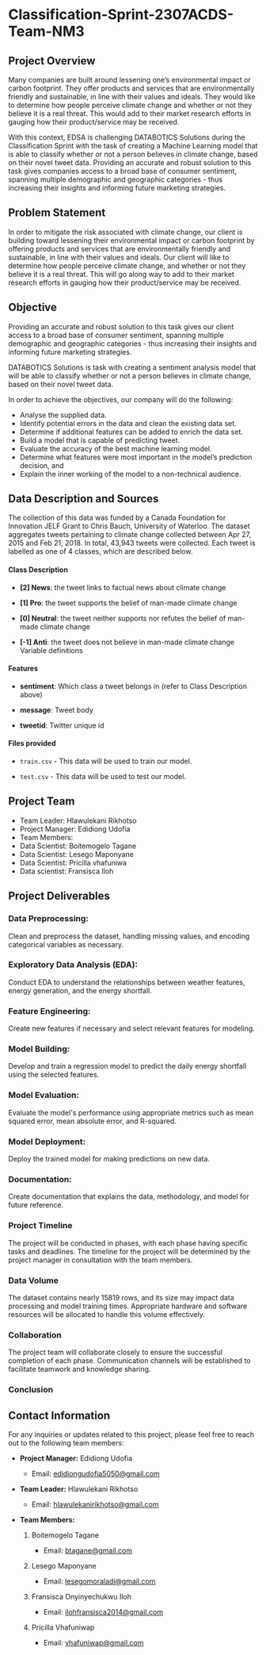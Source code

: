 # Classification-Sprint-2307ACDS-Team-NM3

## Project Overview

Many companies are built around lessening one’s environmental impact or carbon
footprint. They offer products and services that are environmentally friendly and
sustainable, in line with their values and ideals. They would like to determine how
people perceive climate change and whether or not they believe it is a real threat.
This would add to their market research efforts in gauging how their
product/service may be received.

With this context, EDSA is challenging DATABOTICS Solutions during the Classification Sprint with the
task of creating a Machine Learning model that is able to classify whether or not a
person believes in climate change, based on their novel tweet data.
Providing an accurate and robust solution to this task gives companies access to a
broad base of consumer sentiment, spanning multiple demographic and
geographic categories - thus increasing their insights and informing future
marketing strategies. 

## Problem Statement

In order to mitigate the risk associated with climate change, our client is building toward lessening their environmental impact or carbon footprint by offering products and services that are environmentally friendly and sustainable, in line with their values and ideals. Our client will like to determine how people perceive climate change, and whether or not they believe it is a real threat. This will go along way to add to their market research efforts in gauging how their product/service may be received.

## Objective

Providing an accurate and robust solution to this task gives our client access to a broad base of consumer sentiment, spanning multiple demographic and geographic categories - thus increasing their insights and informing future marketing strategies.

DATABOTICS Solutions is task with creating a sentiment analysis model that will be able to classify whether or not a person believes in climate change, based on their novel tweet data.

In order to achieve the objectives, our company will do the following:

- Analyse the supplied data.
- Identify potential errors in the data and clean the existing data set.
- Determine if additional features can be added to enrich the data set.
- Build a model that is capable of predicting tweet.
- Evaluate the accuracy of the best machine learning model.
- Determine what features were most important in the model’s prediction decision, and
- Explain the inner working of the model to a non-technical audience.

## Data Description and Sources

The collection of this data was funded by a Canada Foundation for Innovation JELF Grant to Chris Bauch, University of Waterloo. The dataset aggregates tweets pertaining to climate change collected between Apr 27, 2015 and Feb 21, 2018. In total, 43,943 tweets were collected. Each tweet is labelled as one of 4 classes, which are described below.

####  Class Description
- **[2] News**: the tweet links to factual news about climate change

- **[1] Pro**: the tweet supports the belief of man-made climate change

- **[0] Neutral**: the tweet neither supports nor refutes the belief of man-made climate change

- **[-1] Anti**: the tweet does not believe in man-made climate change Variable definitions

####  Features
- **sentiment**: Which class a tweet belongs in (refer to Class Description above)

- **message**: Tweet body

- **tweetid**: Twitter unique id

####  Files provided
- `train.csv` - This data will be used to train our model.

- `test.csv` - This data will be used to test our model.

## Project Team

- Team Leader: Hlawulekani Rikhotso
- Project Manager: Edidiong Udofia
- Team Members:
- Data Scientist: Boitemogelo Tagane
- Data Scientist: Lesego Maponyane
- Data Scientist: Pricilla vhafuniwa
- Data scientist: Fransisca Iloh

## Project Deliverables
### Data Preprocessing:

Clean and preprocess the dataset, handling missing values, and encoding categorical variables as necessary.

### Exploratory Data Analysis (EDA):

Conduct EDA to understand the relationships between weather features, energy generation, and the energy shortfall.

### Feature Engineering:

Create new features if necessary and select relevant features for modeling.

### Model Building:

Develop and train a regression model to predict the daily energy shortfall using the selected features.

### Model Evaluation:

Evaluate the model's performance using appropriate metrics such as mean squared error, mean absolute error, and R-squared.

### Model Deployment:

Deploy the trained model for making predictions on new data.

### Documentation:

Create documentation that explains the data, methodology, and model for future reference.

### Project Timeline

The project will be conducted in phases, with each phase having specific tasks and deadlines. The timeline for the project will be determined by the project manager in consultation with the team members.

### Data Volume

The dataset contains nearly 15819 rows, and its size may impact data processing and model training times. Appropriate hardware and software resources will be allocated to handle this volume effectively.

### Collaboration

The project team will collaborate closely to ensure the successful completion of each phase. Communication channels will be established to facilitate teamwork and knowledge sharing.

### Conclusion


## Contact Information

For any inquiries or updates related to this project, please feel free to reach out to the following team members:

- **Project Manager:** Edidiong Udofia
  - Email: [edidiongudofia5050@gmail.com](mailto:edidiongudofia5050@gmail.com)

- **Team Leader:** Hlawulekani Rikhotso
  - Email: [hlawulekanirikhotso@gmail.com](mailto:hlawulekanirikhotso@gmail.com)

- **Team Members:**
  1. Boitemogelo Tagane
     - Email: [btagane@gmail.com](mailto:btagane@gmail.com)

  2. Lesego Maponyane
     - Email: [lesegomoraladi@gmail.com](mailto:lesegomoraladi@gmail.com)

  3. Fransisca Onyinyechukwu Iloh
     - Email: [ilohfransisca2014@gmail.com](mailto:ilohfransisca2014@gmail.com)

  4. Pricilla Vhafuniwap
     - Email: [vhafuniwap@gmail.com](mailto:vhafuniwap@gmail.com)





